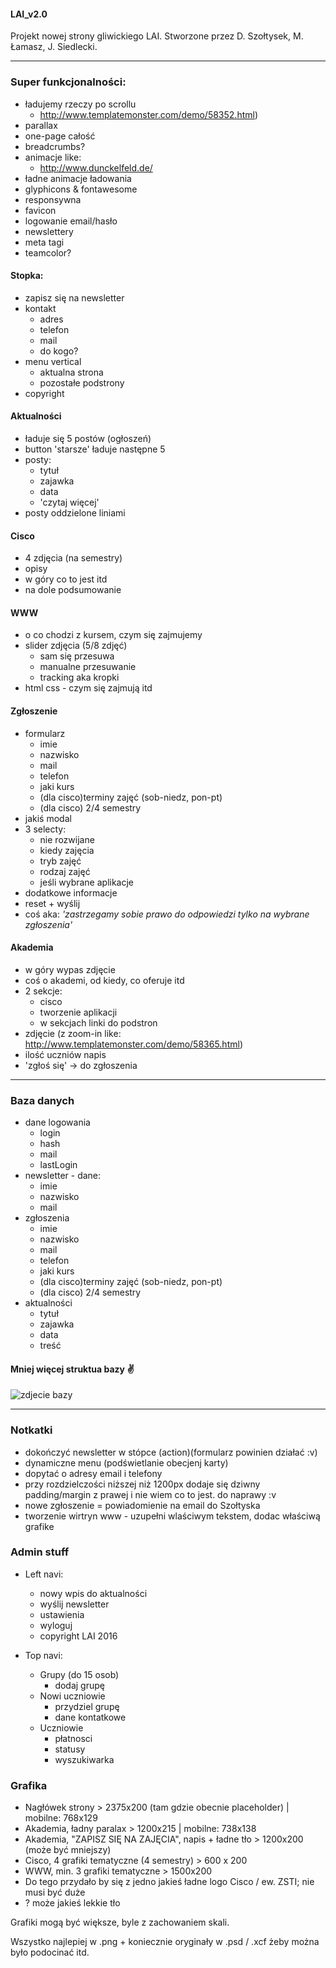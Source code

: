 #### LAI_v2.0
Projekt nowej strony gliwickiego LAI. Stworzone przez D. Szołtysek, M. Łamasz, J. Siedlecki.

---



### Super funkcjonalności:
- ładujemy rzeczy po scrollu
	- http://www.templatemonster.com/demo/58352.html)
- parallax
- one-page całość
- breadcrumbs?
- animacje like:
	- http://www.dunckelfeld.de/
- ładne animacje ładowania
- glyphicons & fontawesome
- responsywna
- favicon
- logowanie email/hasło
- newslettery
- meta tagi
- teamcolor?


#### Stopka:
- zapisz się na newsletter
- kontakt
	- adres
	- telefon
	- mail
	- do kogo?
- menu vertical
	- aktualna strona
	- pozostałe podstrony
- copyright


#### Aktualności
- ładuje się 5 postów (ogłoszeń)
- button 'starsze' ładuje następne 5
- posty:
	- tytuł
	- zajawka
	- data
	- 'czytaj więcej'
- posty oddzielone liniami


#### Cisco
- 4 zdjęcia (na semestry)
- opisy
- w góry co to jest itd
- na dole podsumowanie


#### WWW
- o co chodzi z kursem, czym się zajmujemy
- slider zdjęcia (5/8 zdjęć)
	- sam się przesuwa
	- manualne przesuwanie
	- tracking aka kropki
- html css - czym się zajmują itd


#### Zgłoszenie
- formularz
	- imie
	- nazwisko
	- mail
	- telefon
	- jaki kurs
	- (dla cisco)terminy zajęć (sob-niedz, pon-pt)
	- (dla cisco) 2/4 semestry
- jakiś modal
- 3 selecty:
	- nie rozwijane
	- kiedy zajęcia
	- tryb zajęć
	- rodzaj zajęć
	- jeśli wybrane aplikacje
- dodatkowe informacje
- reset + wyślij
- coś aka: *'zastrzegamy sobie prawo do odpowiedzi tylko na wybrane zgłoszenia'*


#### Akademia
- w góry wypas zdjęcie
- coś o akademi, od kiedy, co oferuje itd
- 2 sekcje:
	- cisco
	- tworzenie aplikacji
	- w sekcjach linki do podstron
- zdjęcie (z zoom-in like: http://www.templatemonster.com/demo/58365.html)
- ilość uczniów napis
- 'zgłoś się' -> do zgłoszenia



---



### Baza danych

- dane logowania
	- login
	- hash
	- mail
	- lastLogin
- newsletter - dane:
	- imie
	- nazwisko
	- mail
- zgłoszenia
	- imie
	- nazwisko
	- mail
	- telefon
	- jaki kurs
	- (dla cisco)terminy zajęć (sob-niedz, pon-pt)
	- (dla cisco) 2/4 semestry
- aktualności
	- tytuł
	- zajawka
	- data
	- treść

#### Mniej więcej struktua bazy :v:
![zdjecie bazy](http://i.imgur.com/Hi6w145.png)


---

### Notkatki

- dokończyć newsletter w stópce (action)(formularz powinien działać :v)
- dynamiczne menu (podświetlanie obecjenj karty)
- dopytać o adresy email i telefony
- przy rozdzielczości niższej niż 1200px dodaje się dziwny padding/margin z prawej i nie wiem co to jest. do naprawy :v
- nowe zgłoszenie = powiadomienie na email do Szołtyska
- tworzenie wirtryn www - uzupełni wlaściwym tekstem, dodac właściwą grafike

### Admin stuff

- Left navi:
	- nowy wpis do aktualności
	- wyślij newsletter
	- ustawienia
	- wyloguj
	- copyright LAI 2016

- Top navi:
	- Grupy (do 15 osob)
		- dodaj grupę
	- Nowi uczniowie
		- przydziel grupę
		- dane kontatkowe
	- Uczniowie
		- płatnosci
		- statusy
		- wyszukiwarka


### Grafika

- Nagłówek strony > 2375x200  (tam gdzie obecnie placeholder)    | mobilne:  768x129
- Akademia, ładny paralax > 1200x215   | mobilne:   738x138
- Akademia, "ZAPISZ SIĘ NA ZAJĘCIA", napis + ładne tło > 1200x200  (może być mniejszy)
- Cisco, 4 grafiki tematyczne (4 semestry)  >  600 x 200
- WWW, min. 3 grafiki tematyczne > 1500x200
- Do tego przydało by się z jedno jakieś ładne logo Cisco / ew. ZSTI; nie musi być duże
- ? może jakieś lekkie tło

Grafiki mogą być większe, byle z zachowaniem skali.

Wszystko najlepiej w .png + koniecznie oryginały w .psd / .xcf żeby można było podocinać itd.
